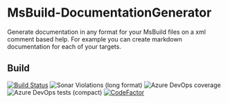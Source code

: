 # MsBuild-DocumentationGenerator
Generate documentation in any format for your MsBuild files on a xml comment based help. For example you can create markdown documentation for each of your targets.

## Build 
[![Build Status](https://dev.azure.com/NorikaDE/MsBuild-Documentation-Generator/_apis/build/status/NorikaDE.MsBuild-DocumentationGenerator?branchName=master)](https://dev.azure.com/NorikaDE/MsBuild-Documentation-Generator/_build/latest?definitionId=4&branchName=master)
![Sonar Violations (long format)](https://img.shields.io/sonar/violations/NorikaDE_MsBuild-DocumentationGenerator?format=long&server=https%3A%2F%2Fsonarcloud.io)
![Azure DevOps coverage](https://img.shields.io/azure-devops/coverage/NorikaDE/MsBuild-Documentation-Generator/4)
![Azure DevOps tests (compact)](https://img.shields.io/azure-devops/tests/NorikaDE/MsBuild-Documentation-Generator/4?compact_message)
[![CodeFactor](https://www.codefactor.io/repository/github/norikade/msbuild-documentationgenerator/badge)](https://www.codefactor.io/repository/github/norikade/msbuild-documentationgenerator)
